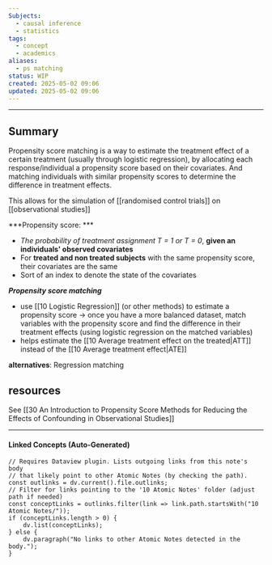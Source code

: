 ```yaml
---
Subjects:
  - causal inference
  - statistics
tags:
  - concept
  - academics
aliases:
  - ps matching
status: WIP
created: 2025-05-02 09:06
updated: 2025-05-02 09:06
---
```

---
## Summary
Propensity score matching is a way to estimate the treatment effect of a certain treatment (usually through logistic regression), by allocating each response/individual a propensity score based on their covariates. And matching individuals with similar propensity scores to determine the difference in treatment effects. 

This allows for the simulation of [[randomised control trials]] on [[observational studies]]

***Propensity score: ***
- *The probability of treatment assignment T = 1 or T = 0*, **given an individuals' observed covariates**
- For **treated and non treated subjects** with the same propensity score, their covariates are the same
- Sort of an index to denote the state of the covariates

***Propensity score matching***
- use [[10 Logistic Regression]] (or other methods) to estimate a propensity score -> once you have a more balanced dataset, match variables with the propensity score and find the difference in their treatment effects (using logistic regression on the matched variables)
- helps estimate the [[10 Average treatment effect on the treated|ATT]] instead of the [[10 Average treatment effect|ATE]]

**alternatives**:
Regression matching
## resources
See [[30 An Introduction to Propensity Score Methods for Reducing the Effects of Confounding in Observational Studies]]

---
#### Linked Concepts (Auto-Generated)
```dataviewjs
// Requires Dataview plugin. Lists outgoing links from this note's body
// that likely point to other Atomic Notes (by checking the path).
const outlinks = dv.current().file.outlinks;
// Filter for links pointing to the '10 Atomic Notes' folder (adjust path if needed)
const conceptLinks = outlinks.filter(link => link.path.startsWith("10 Atomic Notes/"));
if (conceptLinks.length > 0) {
    dv.list(conceptLinks);
} else {
    dv.paragraph("No links to other Atomic Notes detected in the body.");
}
```



